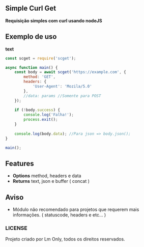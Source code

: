 ## Simple Curl Get

**Requisição simples com curl usando nodeJS**

## Exemplo de uso

**text**

```Javascript
const scget = require('scget');

async function main() {
    const body = await scget('https://example.com', {
        method: 'GET',
        headers: {
            'User-Agent': 'Mozila/5.0'
        },
        //data: params //Somente para POST
    });
    
    if (!body.success) {
        console.log('Falha!');
        process.exit();
    }
    
    console.log(body.data); //Para json => body.json();
}

main();
```

## Features

 - **Options** method, headers e data
 - **Returns** text, json e buffer ( concat )

## Aviso
 
 - Módulo não recomendado para projetos que requerem mais informações. ( statuscode, headers e etc... )


### LICENSE

Projeto criado por Lm Only, todos os direitos reservados.